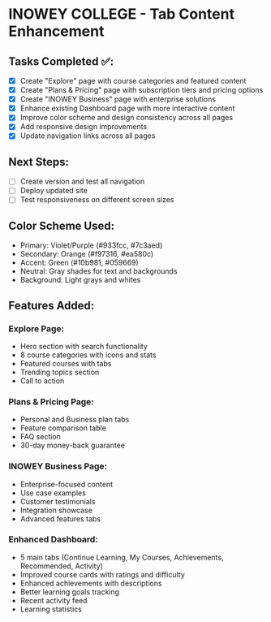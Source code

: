 # INOWEY COLLEGE - Tab Content Enhancement

## Tasks Completed ✅:

- [x] Create "Explore" page with course categories and featured content
- [x] Create "Plans & Pricing" page with subscription tiers and pricing options
- [x] Create "INOWEY Business" page with enterprise solutions
- [x] Enhance existing Dashboard page with more interactive content
- [x] Improve color scheme and design consistency across all pages
- [x] Add responsive design improvements
- [x] Update navigation links across all pages

## Next Steps:

- [ ] Create version and test all navigation
- [ ] Deploy updated site
- [ ] Test responsiveness on different screen sizes

## Color Scheme Used:
- Primary: Violet/Purple (#933fcc, #7c3aed)
- Secondary: Orange (#f97316, #ea580c)
- Accent: Green (#10b981, #059669)
- Neutral: Gray shades for text and backgrounds
- Background: Light grays and whites

## Features Added:

### Explore Page:
- Hero section with search functionality
- 8 course categories with icons and stats
- Featured courses with tabs
- Trending topics section
- Call to action

### Plans & Pricing Page:
- Personal and Business plan tabs
- Feature comparison table
- FAQ section
- 30-day money-back guarantee

### INOWEY Business Page:
- Enterprise-focused content
- Use case examples
- Customer testimonials
- Integration showcase
- Advanced features tabs

### Enhanced Dashboard:
- 5 main tabs (Continue Learning, My Courses, Achievements, Recommended, Activity)
- Improved course cards with ratings and difficulty
- Enhanced achievements with descriptions
- Better learning goals tracking
- Recent activity feed
- Learning statistics
